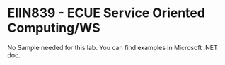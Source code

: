 # EIIN839 - ECUE Service Oriented Computing/WS

No Sample needed for this lab.
You can find examples in Microsoft .NET doc.